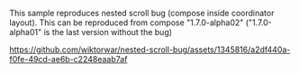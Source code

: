 This sample reproduces nested scroll bug (compose inside coordinator layout).
This can be reproduced from compose "1.7.0-alpha02" ("1.7.0-alpha01" is the last version without the bug)


https://github.com/wiktorwar/nested-scroll-bug/assets/1345816/a2df440a-f0fe-49cd-ae6b-c2248eaab7af

